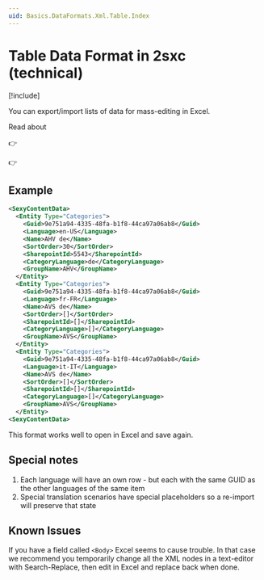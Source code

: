 ```yaml
---
uid: Basics.DataFormats.Xml.Table.Index
---
```


# Table Data Format in 2sxc (technical)

[!include[](~/basics/stack/_shared-float-summary.md)]
<style>.context-box-summary .data-all { visibility: visible; } </style>

You can export/import lists of data for mass-editing in Excel. 

Read about

👉 [](xref:Basics.Data.ExportImport.Index)

👉 [](xref:Basics.App.ExportImport.Index)

## Example

```xml
<SexyContentData>
  <Entity Type="Categories">
    <Guid>9e751a94-4335-48fa-b1f8-44ca97a06ab8</Guid>
    <Language>en-US</Language>
    <Name>AHV de</Name>
    <SortOrder>30</SortOrder>
    <SharepointId>5543</SharepointId>
    <CategoryLanguage>de</CategoryLanguage>
    <GroupName>AHV</GroupName>
  </Entity>
  <Entity Type="Categories">
    <Guid>9e751a94-4335-48fa-b1f8-44ca97a06ab8</Guid>
    <Language>fr-FR</Language>
    <Name>AVS de</Name>
    <SortOrder>[]</SortOrder>
    <SharepointId>[]</SharepointId>
    <CategoryLanguage>[]</CategoryLanguage>
    <GroupName>AVS</GroupName>
  </Entity>
  <Entity Type="Categories">
    <Guid>9e751a94-4335-48fa-b1f8-44ca97a06ab8</Guid>
    <Language>it-IT</Language>
    <Name>AVS de</Name>
    <SortOrder>[]</SortOrder>
    <SharepointId>[]</SharepointId>
    <CategoryLanguage>[]</CategoryLanguage>
    <GroupName>AVS</GroupName>
  </Entity>
<SexyContentData>
```

This format works well to open in Excel and save again. 

## Special notes

1. Each language will have an own row - but each with the same GUID as the other languages of the same item
1. Special translation scenarios have special placeholders so a re-import will preserve that state

## Known Issues

If you have a field called `<Body>` Excel seems to cause trouble. In that case we recommend you temporarily change all the XML nodes in a text-editor with Search-Replace, then edit in Excel and replace back when done. 